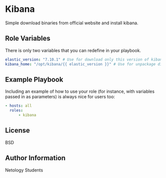 Kibana
=========

Simple download binaries from official website and install kibana.

Role Variables
--------------
There is only two variables that you can redefine in your playbook.
```yaml
elastic_version: "7.10.1" # Use for download only this version of kibana
kibana_home: "/opt/kibana/{{ elastic_version }}" # Use for unpackage distro and create KIBANA_HOME variable
```

Example Playbook
----------------

Including an example of how to use your role (for instance, with variables passed in as parameters) is always nice for users too:

```yaml
- hosts: all
  roles:
      - kibana
```

License
-------

BSD

Author Information
------------------

Netology Students